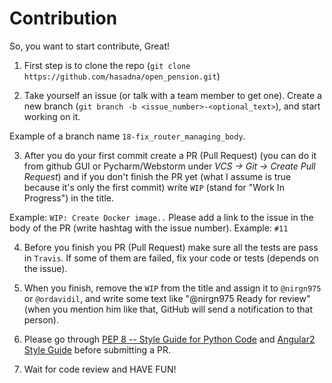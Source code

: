 # Contribution

So, you want to start contribute, Great!

1. First step is to clone the repo (`git clone https://github.com/hasadna/open_pension.git`)

2. Take yourself an issue (or talk with a team member to get one). Create a new branch (`git branch -b <issue_number>-<optional_text>`), and start working on it.

  Example of a branch name `18-fix_router_managing_body`.

3. After you do your first commit create a PR (Pull Request) (you can do it from github GUI or Pycharm/Webstorm under _VCS -> Git -> Create Pull Request_) and if you don't finish the PR yet (what I assume is true because it's only the first commit) write `WIP` (stand for "Work In Progress") in the title.

  Example: `WIP: Create Docker image..`
  Please add a link to the issue in the body of the PR (write hashtag with the issue number).
  Example: `#11`

4. Before you finish you PR (Pull Request) make sure all the tests are pass in `Travis`. If some of them are failed, fix your code or tests (depends on the issue).

5. When you finish, remove the `WIP` from the title and assign it to `@nirgn975` or `@ordavidil`, and write some text like "@nirgn975 Ready for review" (when you mention him like that, GitHub will send a notification to that person).

6. Please go through [PEP 8 -- Style Guide for Python Code](https://www.python.org/dev/peps/pep-0008/) and [Angular2 Style Guide](https://angular.io/styleguide) before submitting a PR.

7. Wait for code review and HAVE FUN!
